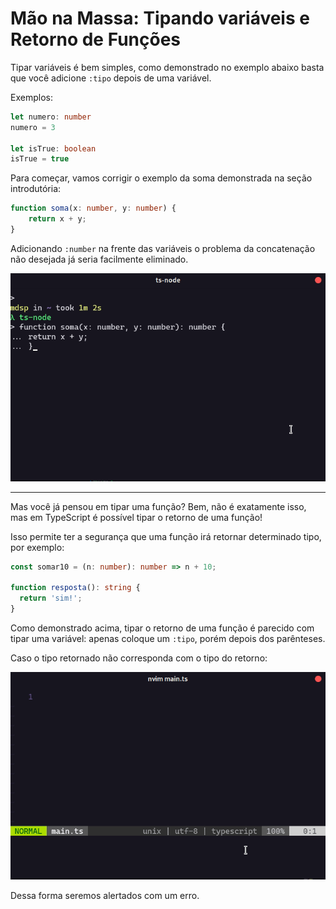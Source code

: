 # Mão na Massa: Tipando variáveis e Retorno de Funções

Tipar variáveis é bem simples, como demonstrado no exemplo abaixo basta que você adicione `:tipo` depois de uma variável.

Exemplos:

```ts
let numero: number
numero = 3

let isTrue: boolean
isTrue = true
```

Para começar, vamos corrigir o exemplo da soma demonstrada na seção introdutória:

```ts
function soma(x: number, y: number) {
    return x + y;
}
```

Adicionando `:number` na frente das variáveis o problema da concatenação não desejada já seria facilmente eliminado.

<div align='center'>
  <img src='../../.github/images/soma.gif'/>
</div>

---

Mas você já pensou em tipar uma função? Bem, não é exatamente isso, mas em TypeScript é possível tipar o retorno de uma função!

Isso permite ter a segurança que uma função irá retornar determinado tipo, por exemplo:

```ts
const somar10 = (n: number): number => n + 10;

function resposta(): string {
  return 'sim!';
}
```

Como demonstrado acima, tipar o retorno de uma função é parecido com tipar uma variável: apenas coloque um `:tipo`, porém depois dos parênteses.

Caso o tipo retornado não corresponda com o tipo do retorno:

<div align='center'>
  <img src='../../.github/images/retorno-funcao.gif'/>
</div>

Dessa forma seremos alertados com um erro.